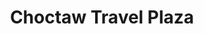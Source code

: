 ---
title: "Choctaw Travel Plaza"
url: /durant/choctaw-travel-plaza-choctaw-road/
shop: convenience
---